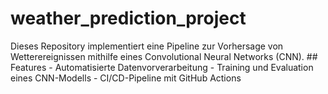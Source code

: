 # weather_prediction_project
Dieses Repository implementiert eine Pipeline zur Vorhersage von Wetterereignissen mithilfe eines Convolutional Neural Networks (CNN).  ## Features - Automatisierte Datenvorverarbeitung - Training und Evaluation eines CNN-Modells - CI/CD-Pipeline mit GitHub Actions
